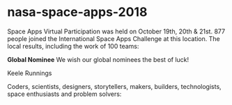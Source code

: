 # nasa-space-apps-2018

Space Apps Virtual Participation was held on October 19th, 20th & 21st. 877 people joined the International Space Apps Challenge at this location. The local results, including the work of 100 teams:

**Global Nominee**
We wish our global nominees the best of luck!

Keele Runnings

Coders, scientists, designers, storytellers, makers, builders, technologists, space enthusiasts and problem solvers:
